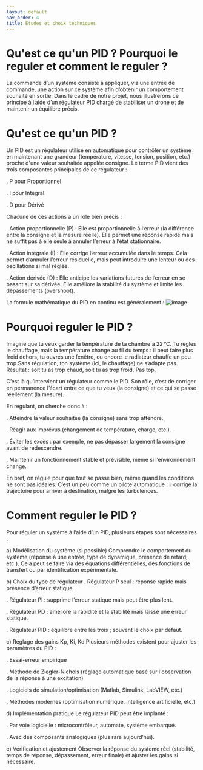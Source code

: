 ```yaml
---
layout: default
nav_order: 4
title: Études et choix techniques
---
```


# Qu'est ce qu'un PID ? Pourquoi le reguler et comment le reguler ?
La commande d’un système consiste à appliquer, via une entrée de commande, une action sur ce système afin d’obtenir un comportement souhaité en sortie. Dans le cadre de notre projet, nous illustrerons ce principe à l’aide d’un régulateur PID chargé de stabiliser un drone et de maintenir un équilibre précis.


# Qu'est ce qu'un PID ?
Un PID est un régulateur utilisé en automatique pour contrôler un système en maintenant une grandeur (température, vitesse, tension, position, etc.) proche d'une valeur souhaitée appelée consigne.
Le terme PID vient des trois composantes principales de ce régulateur :

  . P pour Proportionnel

  . I pour Intégral

  . D pour Dérivé

Chacune de ces actions a un rôle bien précis :

  . Action proportionnelle (P) :
    Elle est proportionnelle à l’erreur (la différence entre la consigne et la mesure réelle).
    Elle permet une réponse rapide mais ne suffit pas à elle seule à annuler l’erreur à l’état stationnaire.

  . Action intégrale (I) :
    Elle corrige l’erreur accumulée dans le temps.
    Cela permet d’annuler l’erreur résiduelle, mais peut introduire une lenteur ou des oscillations si mal réglée.

  . Action dérivée (D) :
    Elle anticipe les variations futures de l’erreur en se basant sur sa dérivée.
    Elle améliore la stabilité du système et limite les dépassements (overshoot).

La formule mathématique du PID en continu est généralement :
![image](https://image.slideserve.com/954672/diff-rentes-structures-d-un-pid-l.jpg)


# Pourquoi reguler le PID ?
Imagine que tu veux garder la température de ta chambre à 22 °C. Tu règles le chauffage, mais la température change au fil du temps : il peut faire plus froid dehors, tu ouvres une fenêtre, ou encore le radiateur chauffe un peu trop.Sans régulation, ton système (ici, le chauffage) ne s’adapte pas. Résultat : soit tu as trop chaud, soit tu as trop froid. Pas top.

C’est là qu’intervient un régulateur comme le PID. Son rôle, c’est de corriger en permanence l’écart entre ce que tu veux (la consigne) et ce qui se passe réellement (la mesure).

En régulant, on cherche donc à :

  . Atteindre la valeur souhaitée (la consigne) sans trop attendre.

  . Réagir aux imprévus (changement de température, charge, etc.).

  . Éviter les excès : par exemple, ne pas dépasser largement la consigne avant de redescendre.

  . Maintenir un fonctionnement stable et prévisible, même si l’environnement change.

En bref, on régule pour que tout se passe bien, même quand les conditions ne sont pas idéales.
C’est un peu comme un pilote automatique : il corrige la trajectoire pour arriver à destination, malgré les turbulences.


# Comment reguler le PID ?
Pour réguler un système à l’aide d’un PID, plusieurs étapes sont nécessaires :

a) Modélisation du système (si possible)
Comprendre le comportement du système (réponse à une entrée, type de dynamique, présence de retard, etc.). Cela peut se faire via des équations différentielles, des fonctions de transfert ou par identification              expérimentale.

b) Choix du type de régulateur
  . Régulateur P seul : réponse rapide mais présence d’erreur statique.

  . Régulateur PI : supprime l’erreur statique mais peut être plus lent.

  . Régulateur PD : améliore la rapidité et la stabilité mais laisse une erreur statique.

  . Régulateur PID : équilibre entre les trois ; souvent le choix par défaut.

c) Réglage des gains Kp, Ki, Kd
  Plusieurs méthodes existent pour ajuster les paramètres du PID :

  . Essai-erreur empirique

  . Méthode de Ziegler-Nichols (réglage automatique basé sur l'observation de la réponse à une excitation)

  . Logiciels de simulation/optimisation (Matlab, Simulink, LabVIEW, etc.)

  . Méthodes modernes (optimisation numérique, intelligence artificielle, etc.)

d) Implémentation pratique
Le régulateur PID peut être implanté :

  . Par voie logicielle : microcontrôleur, automate, système embarqué.

  . Avec des composants analogiques (plus rare aujourd’hui).

e) Vérification et ajustement
Observer la réponse du système réel (stabilité, temps de réponse, dépassement, erreur finale) et ajuster les gains si nécessaire.



